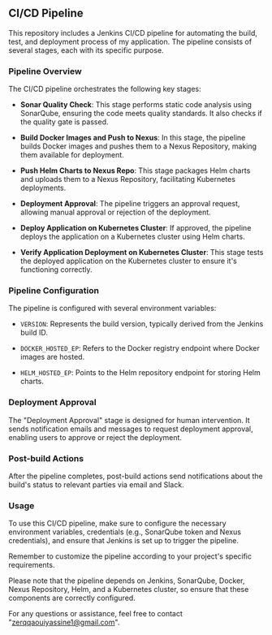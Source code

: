 ## CI/CD Pipeline

This repository includes a Jenkins CI/CD pipeline for automating the build, test, and deployment process of my application. The pipeline consists of several stages, each with its specific purpose.

### Pipeline Overview

The CI/CD pipeline orchestrates the following key stages:

- **Sonar Quality Check**: This stage performs static code analysis using SonarQube, ensuring the code meets quality standards. It also checks if the quality gate is passed.

- **Build Docker Images and Push to Nexus**: In this stage, the pipeline builds Docker images and pushes them to a Nexus Repository, making them available for deployment.

- **Push Helm Charts to Nexus Repo**: This stage packages Helm charts and uploads them to a Nexus Repository, facilitating Kubernetes deployments.

- **Deployment Approval**: The pipeline triggers an approval request, allowing manual approval or rejection of the deployment.

- **Deploy Application on Kubernetes Cluster**: If approved, the pipeline deploys the application on a Kubernetes cluster using Helm charts.

- **Verify Application Deployment on Kubernetes Cluster**: This stage tests the deployed application on the Kubernetes cluster to ensure it's functioning correctly.

### Pipeline Configuration

The pipeline is configured with several environment variables:

- `VERSION`: Represents the build version, typically derived from the Jenkins build ID.

- `DOCKER_HOSTED_EP`: Refers to the Docker registry endpoint where Docker images are hosted.

- `HELM_HOSTED_EP`: Points to the Helm repository endpoint for storing Helm charts.

### Deployment Approval

The "Deployment Approval" stage is designed for human intervention. It sends notification emails and messages to request deployment approval, enabling users to approve or reject the deployment.

### Post-build Actions

After the pipeline completes, post-build actions send notifications about the build's status to relevant parties via email and Slack.

### Usage

To use this CI/CD pipeline, make sure to configure the necessary environment variables, credentials (e.g., SonarQube token and Nexus credentials), and ensure that Jenkins is set up to trigger the pipeline.

Remember to customize the pipeline according to your project's specific requirements.

Please note that the pipeline depends on Jenkins, SonarQube, Docker, Nexus Repository, Helm, and a Kubernetes cluster, so ensure that these components are correctly configured.

For any questions or assistance, feel free to contact "zerqqaouiyassine1@gmail.com".
